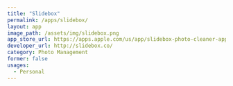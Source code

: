 ```yaml
---
title: "Slidebox"
permalink: /apps/slidebox/
layout: app
image_path: /assets/img/slidebox.png
app_store_url: https://apps.apple.com/us/app/slidebox-photo-cleaner-app/id984305203
developer_url: http://slidebox.co/
category: Photo Management
former: false
usages:
  - Personal
---
```


